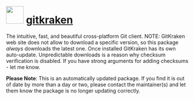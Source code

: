 # <img src="https://cdn.jsdelivr.net/gh/mkevenaar/chocolatey-packages@6a9b0994ee75696e53493f5b9c6ee3717d7de164/icons/gitkraken.jpg" width="48" height="48"/> [gitkraken](https://community.chocolatey.org/packages/gitkraken)

The intuitive, fast, and beautiful cross-platform Git client. NOTE: GitKraken web site does not allow to download a specific version, so this package *always* downloads the latest one. Once installed GitKraken has its own auto-update. Unpredictable downloads is a reason why checksum verification is disabled. If you have strong arguments for adding checksums - let me know.

**Please Note**: This is an automatically updated package. If you find it is
out of date by more than a day or two, please contact the maintainer(s) and
let them know the package is no longer updating correctly.
